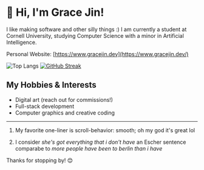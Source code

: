 # 👋 Hi, I'm Grace Jin!
I like making software and other silly things :)
I am currently a student at Cornell University, studying Computer Science with a minor in Artificial Intelligence. 

Personal Website: [https://www.gracejin.dev](https://www.gracejin.dev/)

![Top Langs](https://github-readme-stats.vercel.app/api/top-langs/?username=gracejinsotrue&layout=compact&theme=tokyonight&langs_count=8&hide_border=true)
[![GitHub Streak](https://streak-stats.demolab.com?user=gracejinsotrue&theme=tokyonight&hide_border=true)](https://git.io/streak-stats)






## My Hobbies & Interests
- Digital art (reach out for commissions!)
- Full-stack development  
- Computer graphics and creative coding  
---

1) My favorite one-liner is scroll-behavior: smooth; oh my god it's great lol
   
2) I consider _she's got everything that i don't have_ an Escher sentence comparabe to _more people have been to berlin than i have_

Thanks for stopping by! 😊
